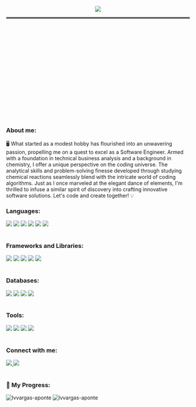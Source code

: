 
<!--<h1 align="center">Hi, I'm Valeria 👋👩‍💻</h1>
<h3 align="center">Welcome to my coding journey!</h3>-->
<div align="center">
  <img src="https://github.com/lvvargas-aponte/lvvargas-aponte/assets/54474237/21a7a1e2-43d5-4e84-80b9-5b5375611b3d">
</div>
<hr style="border:2px solid gray">
  <img align ="right" src="https://media4.giphy.com/media/v1.Y2lkPTc5MGI3NjExZmQ4OXkwdmxwbThheWIydXRhaHczNHQxeW8wbGI3OHNqa2RlODU4ayZlcD12MV9pbnRlcm5hbF9naWZfYnlfaWQmY3Q9Zw/LMcB8XospGZO8UQq87/giphy.gif" alt="Cat Girl GIF by Pluralsight" style="width: 500px; height: 281.25px; opacity: 0; left: 0px; top: 0px;"/>
  
  <h3>About me:</h3>
  <p align="left">🖥️ What started as a modest hobby has flourished into an unwavering passion, propelling me on a quest to excel as a Software Engineer. Armed with a foundation in technical business analysis and a background in chemistry, I offer a unique perspective on the coding universe. The analytical skills and problem-solving finesse developed through studying chemical reactions seamlessly blend with the intricate world of coding algorithms. Just as I once marveled at the elegant dance of elements, I'm thrilled to infuse a similar spirit of discovery into crafting innovative software solutions. Let's code and create together! 💡</p>  


<h3 align="left">Languages:</h3>
<div>
  <img src="https://img.shields.io/badge/javascript-F7DF1E?style=for-the-badge&logo=javascript&logoColor=white" />
  <img src="https://img.shields.io/badge/python-3776AB?style=for-the-badge&logo=python&logoColor=white" />
  <img src="https://img.shields.io/badge/css3-1572B6?style=for-the-badge&logo=css3&logoColor=white" />
  <img src="https://img.shields.io/badge/html5-E34F26?style=for-the-badge&logo=html5&logoColor=white" />
  <img src="https://img.shields.io/badge/sass-CC6699?style=for-the-badge&logo=sass&logoColor=white" />
  <img src="https://img.shields.io/badge/sql-000000?style=for-the-badge&logo=sql&logoColor=white" />
</div>
</br>

<h3 align="left">Frameworks and Libraries:</h3>
<div>
  <img src="https://img.shields.io/badge/bootstrap-7952B3?style=for-the-badge&logo=bootstrap&logoColor=white" />
  <img src="https://img.shields.io/badge/react-61DAFB?style=for-the-badge&logo=react&logoColor=white" />
  <img src="https://img.shields.io/badge/node.js-339933?style=for-the-badge&logo=node.js&logoColor=white" />
  <img src="https://img.shields.io/badge/flask-000000?style=for-the-badge&logo=flask&logoColor=white" />
  <img src="https://img.shields.io/badge/sqlalchemy-D71F00?style=for-the-badge&logo=sqlalchemy&logoColor=white" />
</div>
</br>

<h3 align="left">Databases:</h3>
<div>
  <img src="https://img.shields.io/badge/mssqlserver-CC2927?style=for-the-badge&logo=microsoftsqlserver&logoColor=white" />
  <img src="https://img.shields.io/badge/postgresql-4169E1?style=for-the-badge&logo=postgresql&logoColor=white" />
  <img src="https://img.shields.io/badge/mysql-4479A1?style=for-the-badge&logo=mysql&logoColor=white" />
  <img src="https://img.shields.io/badge/oracle-F80000?style=for-the-badge&logo=oracle&logoColor=white" />
</div>
</br>

<h3 align="left">Tools:</h3>
<div>
  <img src="https://img.shields.io/badge/git-F05032?style=for-the-badge&logo=git&logoColor=white" />
  <img src="https://img.shields.io/badge/postman-FF6C37?style=for-the-badge&logo=postman&logoColor=white" />
  <img src="https://img.shields.io/badge/jira-0052CC?style=for-the-badge&logo=jira&logoColor=white" />
  <img src="https://img.shields.io/badge/confluence-172B4D?style=for-the-badge&logo=confluence&logoColor=white" />
</div>
</br>

<h3 align="left">Connect with me:</h3>
<div id="badges">
  <a href="https://www.linkedin.com/in/lvvargas-aponte">
    <img src="https://img.shields.io/badge/linkedin-0A66C2?style=for-the-badge&logo=linkedin&logoColor=white"/>
  </a>
  <a href="mailto:luzvarga@buffalo.edu">
    <img src="https://img.shields.io/badge/gmail-EA4335?style=for-the-badge&logo=gmail&logoColor=white" />
  </a>
</div>
</br>

<h3>🧮 My Progress:</h3>
  <p>
    <img src="https://github-readme-stats-lvvargas-apontes-projects.vercel.app/api/top-langs/?username=lvvargas-aponte&theme=tokyonight" alt="lvvargas-aponte"/>
  <img src="https://github-readme-stats-lvvargas-apontes-projects.vercel.app/api?username=lvvargas-aponte&show_icons=true&theme=tokyonight&locale=en" alt="lvvargas-aponte" />
  </p>



